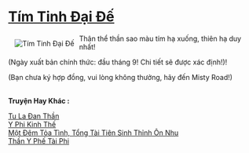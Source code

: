 <a href="https://truyenwiki.net/tim-tinh-dai-de.35060/" title="Tím Tinh Đại Đế"><h1>Tím Tinh Đại Đế</h1></a><div style="display:table"><img align="right" style="float: left; padding: 10px;" src="https://truyenwiki.net/a/img/str/src/35060.jpg" alt="Tím Tinh Đại Đế">Thân thể thần sao màu tím hạ xuống, thiên hạ duy nhất!<p></p> (Ngày xuất bản chính thức: đầu tháng 9! Chi tiết sẽ được xác định!)!<p></p> (Bạn chưa ký hợp đồng, vui lòng không thưởng, hãy đến Misty Road!)</div><p><br><b>Truyện Hay Khác :</b></p><a href="https://truyenwiki.net/tu-la-dan-than.36194/" alt="Tu La Đan Thần">Tu La Đan Thần</a><br/><a href="https://sangtacviet.wordpress.com/2020/10/22/y-phi-kinh-the/" alt="Y Phi Kinh Thế">Y Phi Kinh Thế</a><br/><a href="https://github.com/nownovels/topcv/tree/master/truyenhay/36602" alt="Một Đêm Tỏa Tình, Tổng Tài Tiên Sinh Thỉnh Ôn Nhu">Một Đêm Tỏa Tình, Tổng Tài Tiên Sinh Thỉnh Ôn Nhu</a><br/><a href="https://sangtacviet.wordpress.com/2020/10/22/than-y-phe-tai-phi/" alt="Thần Y Phế Tài Phi">Thần Y Phế Tài Phi</a><br/>